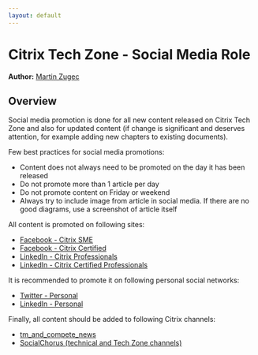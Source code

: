 ```yaml
---
layout: default
---
```

# Citrix Tech Zone - Social Media Role

**Author:** [Martin Zugec](https://twitter.com/martinzugec)

## Overview

Social media promotion is done for all new content released on Citrix Tech Zone and also for updated content (if change is significant and deserves attention, for example adding new chapters to existing documents).

Few best practices for social media promotions:

*  Content does not always need to be promoted on the day it has been released
*  Do not promote more than 1 article per day
*  Do not promote content on Friday or weekend
*  Always try to include image from article in social media. If there are no good diagrams, use a screenshot of article itself

All content is promoted on following sites:

*  [Facebook - Citrix SME](https://www.facebook.com/groups/280077812059062/)
*  [Facebook - Citrix Certified](https://www.facebook.com/groups/citrix.certified/)
*  [LinkedIn - Citrix Professionals](https://www.linkedin.com/groups/111929/)
*  [LinkedIn - Citrix Certified Professionals](https://www.linkedin.com/groups/89816/)

It is recommended to promote it on following personal social networks:

*  [Twitter - Personal](https://twitter.com/home)
*  [LinkedIn - Personal](https://www.linkedin.com/feed/)

Finally, all content should be added to following Citrix channels:

*  [tm_and_compete_news](https://citrix.slack.com/archives/CLT8ZKK9R)
*  [SocialChorus (technical and Tech Zone channels)](https://studio.socialchorus.com/programs/10177/b2)
